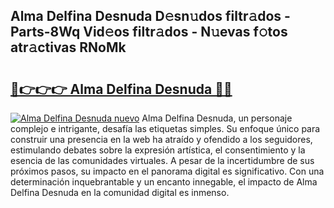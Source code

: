 ## Alma Delfina Desnuda D𝚎sn𝚞dos filtr𝚊dos - Parts-8Wq Vid𝚎os filtr𝚊dos - N𝚞evas f𝚘tos atr𝚊ctivas RNoMk

# <h2><a href="http://mb0cuu.tromn.icu/?c=Alma+Delfina+Desnuda">🔗👉👉👉 Alma Delfina Desnuda 🔗🔗</a></h2>

[![Alma Delfina Desnuda nuevo](https://i.imgur.com/pEAQMta.gif)](http://mb0cuu.tromn.icu/?c=Alma+Delfina+Desnuda)
Alma Delfina Desnuda, un personaje complejo e intrigante, desafía las etiquetas simples. Su enfoque único para construir una presencia en la web ha atraído y ofendido a los seguidores, estimulando debates sobre la expresión artística, el consentimiento y la esencia de las comunidades virtuales. A pesar de la incertidumbre de sus próximos pasos, su impacto en el panorama digital es significativo. Con una determinación inquebrantable y un encanto innegable, el impacto de Alma Delfina Desnuda en la comunidad digital es inmenso.
